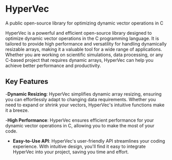 # HyperVec

A public open-source library for optimizing dynamic vector operations in C 

HyperVec is a powerful and efficient open-source library designed to optimize dynamic vector operations in the C programming language. It is tailored to provide high performance and versatility for handling dynamically resizable arrays, making it a valuable tool for a wide range of applications. Whether you are working on scientific simulations, data processing, or any C-based project that requires dynamic arrays, HyperVec can help you achieve better performance and productivity.

## Key Features
-**Dynamic Resizing**: HyperVec simplifies dynamic array resizing, ensuring you can effortlessly adapt to changing data requirements. Whether you need to expand or shrink your vectors, HyperVec's intuitive functions make it a breeze.

-**High Performance**: HyperVec ensures efficient performance for your dynamic vector operations in C, allowing you to make the most of your code. 

- **Easy-to-Use API**: HyperVec's user-friendly API streamlines your coding experience. With intuitive design, you'll find it easy to integrate HyperVec into your project, saving you time and effort.
